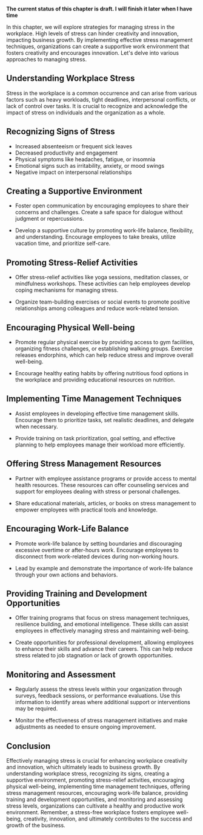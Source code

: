 **The current status of this chapter is draft. I will finish it later when I have time**

In this chapter, we will explore strategies for managing stress in the workplace. High levels of stress can hinder creativity and innovation, impacting business growth. By implementing effective stress management techniques, organizations can create a supportive work environment that fosters creativity and encourages innovation. Let's delve into various approaches to managing stress.

**Understanding Workplace Stress**
----------------------------------

Stress in the workplace is a common occurrence and can arise from various factors such as heavy workloads, tight deadlines, interpersonal conflicts, or lack of control over tasks. It is crucial to recognize and acknowledge the impact of stress on individuals and the organization as a whole.

**Recognizing Signs of Stress**
-------------------------------

* Increased absenteeism or frequent sick leaves
* Decreased productivity and engagement
* Physical symptoms like headaches, fatigue, or insomnia
* Emotional signs such as irritability, anxiety, or mood swings
* Negative impact on interpersonal relationships

**Creating a Supportive Environment**
-------------------------------------

* Foster open communication by encouraging employees to share their concerns and challenges. Create a safe space for dialogue without judgment or repercussions.

* Develop a supportive culture by promoting work-life balance, flexibility, and understanding. Encourage employees to take breaks, utilize vacation time, and prioritize self-care.

**Promoting Stress-Relief Activities**
--------------------------------------

* Offer stress-relief activities like yoga sessions, meditation classes, or mindfulness workshops. These activities can help employees develop coping mechanisms for managing stress.

* Organize team-building exercises or social events to promote positive relationships among colleagues and reduce work-related tension.

**Encouraging Physical Well-being**
-----------------------------------

* Promote regular physical exercise by providing access to gym facilities, organizing fitness challenges, or establishing walking groups. Exercise releases endorphins, which can help reduce stress and improve overall well-being.

* Encourage healthy eating habits by offering nutritious food options in the workplace and providing educational resources on nutrition.

**Implementing Time Management Techniques**
-------------------------------------------

* Assist employees in developing effective time management skills. Encourage them to prioritize tasks, set realistic deadlines, and delegate when necessary.

* Provide training on task prioritization, goal setting, and effective planning to help employees manage their workload more efficiently.

**Offering Stress Management Resources**
----------------------------------------

* Partner with employee assistance programs or provide access to mental health resources. These resources can offer counseling services and support for employees dealing with stress or personal challenges.

* Share educational materials, articles, or books on stress management to empower employees with practical tools and knowledge.

**Encouraging Work-Life Balance**
---------------------------------

* Promote work-life balance by setting boundaries and discouraging excessive overtime or after-hours work. Encourage employees to disconnect from work-related devices during non-working hours.

* Lead by example and demonstrate the importance of work-life balance through your own actions and behaviors.

**Providing Training and Development Opportunities**
----------------------------------------------------

* Offer training programs that focus on stress management techniques, resilience building, and emotional intelligence. These skills can assist employees in effectively managing stress and maintaining well-being.

* Create opportunities for professional development, allowing employees to enhance their skills and advance their careers. This can help reduce stress related to job stagnation or lack of growth opportunities.

**Monitoring and Assessment**
-----------------------------

* Regularly assess the stress levels within your organization through surveys, feedback sessions, or performance evaluations. Use this information to identify areas where additional support or interventions may be required.

* Monitor the effectiveness of stress management initiatives and make adjustments as needed to ensure ongoing improvement.

**Conclusion**
--------------

Effectively managing stress is crucial for enhancing workplace creativity and innovation, which ultimately leads to business growth. By understanding workplace stress, recognizing its signs, creating a supportive environment, promoting stress-relief activities, encouraging physical well-being, implementing time management techniques, offering stress management resources, encouraging work-life balance, providing training and development opportunities, and monitoring and assessing stress levels, organizations can cultivate a healthy and productive work environment. Remember, a stress-free workplace fosters employee well-being, creativity, innovation, and ultimately contributes to the success and growth of the business.
